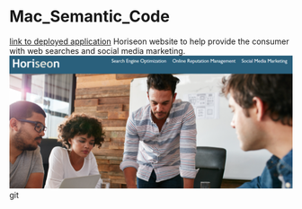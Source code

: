 # Mac_Semantic_Code
[link to deployed application](https://sirmac006.github.io/Mac_Semantic_Code/)
Horiseon website to help  provide the consumer with web searches and social media marketing.
![screenshot of app](./Screenshot%202023-12-21%20123420.png)git 